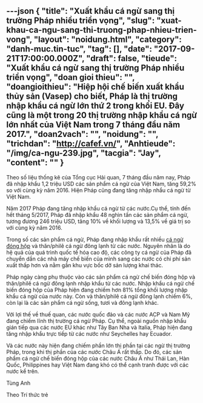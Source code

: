 ---json
{
    "title": "Xuất khẩu cá ngừ sang thị trường Pháp nhiều triển vọng",
    "slug": "xuat-khau-ca-ngu-sang-thi-truong-phap-nhieu-trien-vong",
    "layout": "noidung.html",
    "category": "danh-muc.tin-tuc",
    "tag": [],
    "date": "2017-09-21T17:00:00.000Z",
    "draft": false,
    "tieude": "Xuất khẩu cá ngừ sang thị trường Pháp nhiều triển vọng",
    "doan gioi thieu": "",
    "doangioithieu": "Hiệp hội chế biến xuất khẩu thủy sản (Vasep) cho biết, Pháp là thị trường nhập khẩu cá ngừ lớn thứ 2 trong khối EU. Đây cũng là một trong 20 thị trường nhập khẩu cá ngừ lớn nhất của Việt Nam trong 7 tháng đầu năm 2017.",
    "doan2vach": "",
    "noidung": "",
    "trichdan": "http://cafef.vn/",
    "Anhtieude": "/img/ca-ngu-239.jpg",
    "tacgia": "Jay",
    "__content__": ""
}
---
<p><span style="font-size:14px">Theo số liệu thống k&ecirc; của Tổng cục Hải quan, 7 th&aacute;ng đầu năm nay, Ph&aacute;p đ&atilde; nhập khẩu 1,2 triệu USD c&aacute;c&nbsp;sản phẩm c&aacute; ngừ&nbsp;của Việt Nam, tăng 59,2% so với c&ugrave;ng kỳ năm 2016. Hiện Ph&aacute;p cũng đang tăng nhập nhẩu c&aacute; ngừ từ Việt Nam.</span></p>

<p><span style="font-size:14px">Năm 2017 Ph&aacute;p đang tăng nhập khẩu c&aacute; ngừ từ c&aacute;c nước.Cụ thể, t&iacute;nh đến hết th&aacute;ng 5/2017, Ph&aacute;p đ&atilde; nhập khẩu 48 ngh&igrave;n tấn c&aacute;c sản phẩm c&aacute; ngừ, tương đương 246 triệu USD, tăng 10% về khối lượng v&agrave; 13,5% về gi&aacute; trị so với c&ugrave;ng kỳ năm 2016.</span></p>

<p><span style="font-size:14px">Trong số c&aacute;c sản phẩm c&aacute; ngừ, Ph&aacute;p đang nhập khẩu rất nhiều&nbsp;<a href="http://cafef.vn/ca-ngu-dong-hop.html" target="_blank" title="cá ngừ đóng hộp">c&aacute; ngừ đ&oacute;ng hộp</a>&nbsp;v&agrave; thăn/phil&ecirc; c&aacute; ngừ đ&ocirc;ng lạnh từ c&aacute;c nước. Nguy&ecirc;n nh&acirc;n l&agrave; do hệ quả của qu&aacute; tr&igrave;nh quốc tế h&oacute;a cao độ, c&aacute;c c&ocirc;ng ty c&aacute; ngừ của Ph&aacute;p đ&atilde; chuyển dần c&aacute;c nh&agrave; m&aacute;y chế biến của m&igrave;nh sang c&aacute;c nước c&oacute; chi ph&iacute; sản xuất thấp hơn v&agrave; nằm gần khu vực bốc dỡ sản lượng khai th&aacute;c.</span></p>

<p><span style="font-size:14px">Ph&aacute;p ng&agrave;y c&agrave;ng phụ thuộc v&agrave;o c&aacute;c sản phẩm c&aacute; ngừ chế biến đ&oacute;ng hộp v&agrave; thăn/phil&ecirc; c&aacute; ngừ đ&ocirc;ng lạnh nhập khẩu từ c&aacute;c nước. Nhập khẩu c&aacute; ngừ chế biến đ&oacute;ng hộp của Ph&aacute;p hiện đang chiếm hơn 81% tổng khối lượng nhập khẩu c&aacute; ngừ của nước n&agrave;y. C&ograve;n v&agrave; thăn/phil&ecirc; c&aacute; ngừ đ&ocirc;ng lạnh chiếm 6%, c&ograve;n lại l&agrave; c&aacute;c sản phẩm c&aacute; ngừ sống, tươi v&agrave; đ&ocirc;ng lạnh kh&aacute;c.</span></p>

<p><span style="font-size:14px">Với lợi thế về thuế quan, c&aacute;c nước quốc đảo v&agrave; c&aacute;c nước ACP v&agrave; Nam Mỹ đang chiếm lĩnh thị trường c&aacute; ngừ Ph&aacute;p. Cụ thể, ngo&agrave;i nguồn nhập khẩu gi&aacute;n tiếp qua c&aacute;c nước EU kh&aacute;c như T&acirc;y Ban Nha v&agrave; Italia, Ph&aacute;p hiện đang tăng nhập khẩu trực tiếp từ c&aacute;c nước như Seychelles hay Ecuador.</span></p>

<p><span style="font-size:14px">V&agrave; c&aacute;c nước n&agrave;y hiện đang chiếm phần lớn thị phần tại c&aacute;c ngừ thị trường Ph&aacute;p, trong khi thị phần của c&aacute;c nước Ch&acirc;u &Aacute; rất thấp. Do đ&oacute;, c&aacute;c sản phẩm c&aacute; ngừ chế biến đ&oacute;ng hộp của c&aacute;c nước Ch&acirc;u &Aacute; như Th&aacute;i Lan, H&agrave;n Quốc, Philippines hay Việt Nam đang kh&oacute; c&oacute; thể cạnh tranh được với c&aacute;c nước kể tr&ecirc;n.</span></p>

<p>T&ugrave;ng Anh</p>

<p>Theo Tr&iacute; thức trẻ</p>
